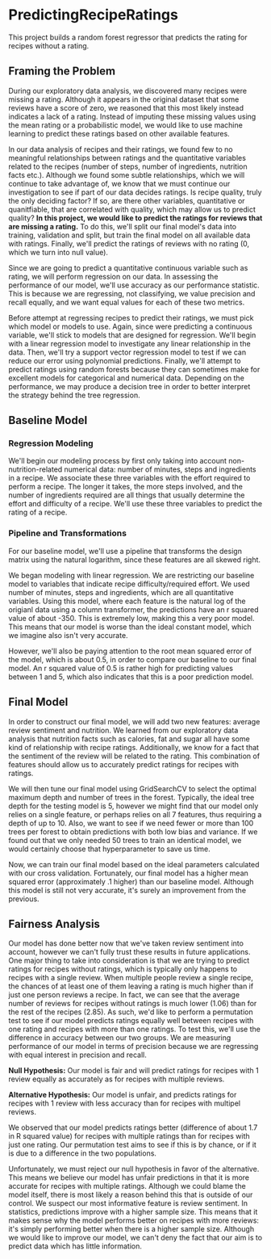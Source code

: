 # PredictingRecipeRatings
This project builds a random forest regressor that predicts the rating for recipes without a rating.

## Framing the Problem
During our exploratory data analysis, we discovered many recipes were missing a rating. Although it appears in the original dataset that some reviews have a score of zero, we reasoned that this most likely instead indicates a lack of a rating. Instead of imputing these missing values using the mean rating or a probabilistic model, we would like to use machine learning to predict these ratings based on other available features.

In our data analysis of recipes and their ratings, we found few to no meaningful relationships between ratings and the quantitative variables related to the recipes (number of steps, number of ingredients, nutrition facts etc.). Although we found some subtle relationships, which we will continue to take advantage of, we know that we must continue our investigation to see if part of our data decides ratings. Is recipe quality, truly the only deciding factor? If so, are there other variables, quantitative or quanitfiable, that are correlated with quality, which may allow us to predict quality? **In this project, we would like to predict the ratings for reviews that are missing a rating.** To do this, we'll split our final model's data into training, validation and split, but train the final model on all available data with ratings. Finally, we'll predict the ratings of reviews with no rating (0, which we turn into null value).

Since we are going to predict a quantitative continuous variable such as rating, we will perform regression on our data. In assessing the performance of our model, we'll use accuracy as our performance statistic. This is because we are regressing, not classifying, we value precision and recall equally, and we want equal values for each of these two metrics. 

Before attempt at regressing recipes to predict their ratings, we must pick which model or models to use. Again, since were predicting a continuous variable, we'll stick to models that are designed for regression. We'll begin with a linear regression model to investigate any linear relationship in the data. Then, we'll try a support vector regression model to test if we can reduce our error using polynomial predictions. Finally, we'll attempt to predict ratings using random forests because they can sometimes make for excellent models for categorical and numerical data. Depending on the performance, we may produce a decision tree in order to better interpret the strategy behind the tree regression. 

## Baseline Model
### Regression Modeling

We'll begin our modeling process by first only taking into account non-nutrition-related numerical data: number of minutes, steps and ingredients in a recipe. We associate these three variables with the effort required to perform a recipe. The longer it takes, the more steps involved, and the number of ingredients required are all things that usually determine the effort and difficulty of a recipe. We'll use these three variables to predict the rating of a recipe.

### Pipeline and Transformations
For our baseline model, we'll use a pipeline that transforms the design matrix using the natural logarithm, since these features are all skewed right. 

We began modeling with linear regression. We are restricting our baseline model to variables that indicate recipe difficulty/required effort. We used number of minutes, steps and ingredients, which are all quantitative variables. Using this model, where each feature is the natural log of the origianl data using a column transformer, the predictions have an r squared value of about -350. This is extremely low, making this a very poor model. This means that our model is worse than the ideal constant model, which we imagine also isn't very accurate.

However, we'll also be paying attention to the root mean squared error of the model, which is about 0.5, in order to compare our baseline to our final model. An r squared value of 0.5 is rather high for predicting values between 1 and 5, which also indicates that this is a poor prediction model. 

## Final Model
In order to construct our final model, we will add two new features: average review sentiment and nutrition. We learned from our exploratory data analysis that nutrition facts such as calories, fat and sugar all have some kind of relationship with recipe ratings. Additionally, we know for a fact that the sentiment of the review will be related to the rating. This combination of features should allow us to accurately predict ratings for recipes with ratings.

We will then tune our final model using GridSearchCV to select the optimal maximum depth and number of trees in the forest. Typically, the ideal tree depth for the testing model is 5, however we might find that our model only relies on a single feature, or perhaps relies on all 7 features, thus requiring a depth of up to 10. Also, we want to see if we need fewer or more than 100 trees per forest to obtain predictions with both low bias and variance. If we found out that we only needed 50 trees to train an identical model, we would certainly choose that hyperparameter to save us time.

Now, we can train our final model based on the ideal parameters calculated with our cross validation. Fortunately, our final model has a higher mean squared error (approximately .1 higher) than our baseline model. Although this model is still not very accurate, it's surely an improvement from the previous.

## Fairness Analysis

Our model has done better now that we've taken review sentiment into account, however we can't fully trust these results in future applications. One major thing to take into consideration is that we are trying to predict ratings for recipes without ratings, which is typically only happens to recipes with a single review. When multiple people review a single recipe, the chances of at least one of them leaving a rating is much higher than if just one person reviews a recipe. In fact, we can see that the average number of reviews for recipes without ratings is much lower (1.06) than for the rest of the recipes (2.85). As such, we'd like to perform a permutation test to see if our model predicts ratings equally well between recipes with one rating and recipes with more than one ratings. To test this, we'll use the difference in accuracy between our two groups. We are measuring performance of our model in terms of precision because we are regressing with equal interest in precision and recall.

**Null Hypothesis:** Our model is fair and will predict ratings for recipes with 1 review equally as accurately as for recipes with multiple reviews.

**Alternative Hypothesis:** Our model is unfair, and predicts ratings for recipes with 1 review with less accuracy than for recipes with multipel reviews.

We observed that our model predicts ratings better (difference of about 1.7 in R squared value) for recipes with multiple ratings than for recipes with just one rating. Our permutation test aims to see if this is by chance, or if it is due to a difference in the two populations.

Unfortunately, we must reject our null hypothesis in favor of the alternative. This means we believe our model has unfair predictions in that it is more accurate for recipes with multiple ratings. Although we could blame the model itself, there is most likely a reason behind this that is outside of our control. We suspect our most informative feature is review sentiment. In statistics, predictions improve with a higher sample size. This means that it makes sense why the model performs better on recipes with more reviews: it's simply performing better when there is a higher sample size. Although we would like to improve our model, we can't deny the fact that our aim is to predict data which has little information.
